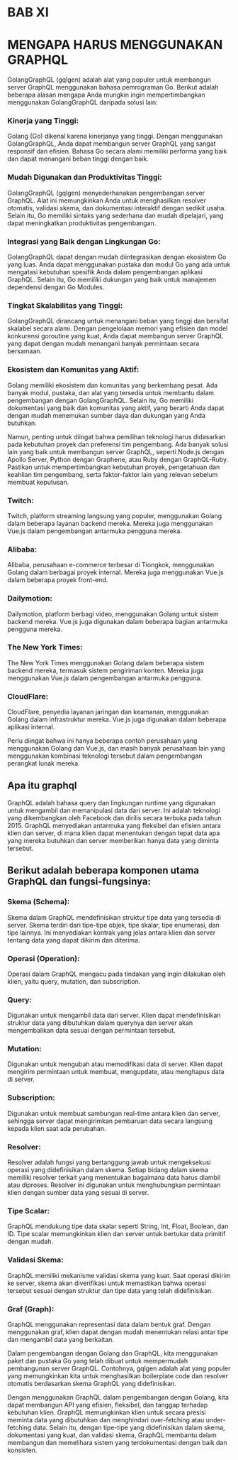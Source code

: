 # BAB XI
# MENGAPA HARUS MENGGUNAKAN GRAPHQL

GolangGraphQL (gqlgen) adalah alat yang populer untuk membangun server GraphQL menggunakan bahasa pemrograman Go. Berikut adalah beberapa alasan mengapa Anda mungkin ingin mempertimbangkan menggunakan GolangGraphQL daripada solusi lain:

### Kinerja yang Tinggi: 
Golang (Go) dikenal karena kinerjanya yang tinggi. Dengan menggunakan GolangGraphQL, Anda dapat membangun server GraphQL yang sangat responsif dan efisien. Bahasa Go secara alami memiliki performa yang baik dan dapat menangani beban tinggi dengan baik.

### Mudah Digunakan dan Produktivitas Tinggi: 
GolangGraphQL (gqlgen) menyederhanakan pengembangan server GraphQL. Alat ini memungkinkan Anda untuk menghasilkan resolver otomatis, validasi skema, dan dokumentasi interaktif dengan sedikit usaha. Selain itu, Go memiliki sintaks yang sederhana dan mudah dipelajari, yang dapat meningkatkan produktivitas pengembangan.

### Integrasi yang Baik dengan Lingkungan Go: 
GolangGraphQL dapat dengan mudah diintegrasikan dengan ekosistem Go yang luas. Anda dapat menggunakan pustaka dan modul Go yang ada untuk mengatasi kebutuhan spesifik Anda dalam pengembangan aplikasi GraphQL. Selain itu, Go memiliki dukungan yang baik untuk manajemen dependensi dengan Go Modules.

### Tingkat Skalabilitas yang Tinggi: 
GolangGraphQL dirancang untuk menangani beban yang tinggi dan bersifat skalabel secara alami. Dengan pengelolaan memori yang efisien dan model konkurensi goroutine yang kuat, Anda dapat membangun server GraphQL yang dapat dengan mudah menangani banyak permintaan secara bersamaan.

### Ekosistem dan Komunitas yang Aktif: 
Golang memiliki ekosistem dan komunitas yang berkembang pesat. Ada banyak modul, pustaka, dan alat yang tersedia untuk membantu dalam pengembangan dengan GolangGraphQL. Selain itu, Go memiliki dokumentasi yang baik dan komunitas yang aktif, yang berarti Anda dapat dengan mudah menemukan sumber daya dan dukungan yang Anda butuhkan.

Namun, penting untuk diingat bahwa pemilihan teknologi harus didasarkan pada kebutuhan proyek dan preferensi tim pengembang. Ada banyak solusi lain yang baik untuk membangun server GraphQL, seperti Node.js dengan Apollo Server, Python dengan Graphene, atau Ruby dengan GraphQL-Ruby. Pastikan untuk mempertimbangkan kebutuhan proyek, pengetahuan dan keahlian tim pengembang, serta faktor-faktor lain yang relevan sebelum membuat keputusan.
 
### Twitch: 
Twitch, platform streaming langsung yang populer, menggunakan Golang dalam beberapa layanan backend mereka. Mereka juga menggunakan Vue.js dalam pengembangan antarmuka pengguna mereka.

### Alibaba: 
Alibaba, perusahaan e-commerce terbesar di Tiongkok, menggunakan Golang dalam berbagai proyek internal. Mereka juga menggunakan Vue.js dalam beberapa proyek front-end.

### Dailymotion: 
Dailymotion, platform berbagi video, menggunakan Golang untuk sistem backend mereka. Vue.js juga digunakan dalam beberapa bagian antarmuka pengguna mereka.

### The New York Times: 
The New York Times menggunakan Golang dalam beberapa sistem backend mereka, termasuk sistem pengiriman konten. Mereka juga menggunakan Vue.js dalam pengembangan antarmuka pengguna.

### CloudFlare: 
CloudFlare, penyedia layanan jaringan dan keamanan, menggunakan Golang dalam infrastruktur mereka. Vue.js juga digunakan dalam beberapa aplikasi internal.

Perlu diingat bahwa ini hanya beberapa contoh perusahaan yang menggunakan Golang dan Vue.js, dan masih banyak perusahaan lain yang menggunakan kombinasi teknologi tersebut dalam pengembangan perangkat lunak mereka.

## Apa itu graphql
GraphQL adalah bahasa query dan lingkungan runtime yang digunakan untuk mengambil dan memanipulasi data dari server. Ini adalah teknologi yang dikembangkan oleh Facebook dan dirilis secara terbuka pada tahun 2015. GraphQL menyediakan antarmuka yang fleksibel dan efisien antara klien dan server, di mana klien dapat menentukan dengan tepat data apa yang mereka butuhkan dan server memberikan hanya data yang diminta tersebut.

## Berikut adalah beberapa komponen utama GraphQL dan fungsi-fungsinya:

### Skema (Schema):
Skema dalam GraphQL mendefinisikan struktur tipe data yang tersedia di server. Skema terdiri dari tipe-tipe objek, tipe skalar, tipe enumerasi, dan tipe lainnya. Ini menyediakan kontrak yang jelas antara klien dan server tentang data yang dapat dikirim dan diterima.

### Operasi (Operation):
Operasi dalam GraphQL mengacu pada tindakan yang ingin dilakukan oleh klien, yaitu query, mutation, dan subscription.

### Query: 
Digunakan untuk mengambil data dari server. Klien dapat mendefinisikan struktur data yang dibutuhkan dalam querynya dan server akan mengembalikan data sesuai dengan permintaan tersebut.
### Mutation: 
Digunakan untuk mengubah atau memodifikasi data di server. Klien dapat mengirim permintaan untuk membuat, mengupdate, atau menghapus data di server.
### Subscription: 
Digunakan untuk membuat sambungan real-time antara klien dan server, sehingga server dapat mengirimkan pembaruan data secara langsung kepada klien saat ada perubahan.
### Resolver: 
Resolver adalah fungsi yang bertanggung jawab untuk mengeksekusi operasi yang didefinisikan dalam skema. Setiap bidang dalam skema memiliki resolver terkait yang menentukan bagaimana data harus diambil atau diproses. Resolver ini digunakan untuk menghubungkan permintaan klien dengan sumber data yang sesuai di server.
### Tipe Scalar:
GraphQL mendukung tipe data skalar seperti String, Int, Float, Boolean, dan ID. Tipe scalar memungkinkan klien dan server untuk bertukar data primitif dengan mudah.
### Validasi Skema:
GraphQL memiliki mekanisme validasi skema yang kuat. Saat operasi dikirim ke server, skema akan diverifikasi untuk memastikan bahwa operasi tersebut sesuai dengan struktur dan tipe data yang telah didefinisikan.
### Graf (Graph):
GraphQL menggunakan representasi data dalam bentuk graf. Dengan menggunakan graf, klien dapat dengan mudah menentukan relasi antar tipe dan mengambil data yang berkaitan.

Dalam pengembangan dengan Golang dan GraphQL, kita menggunakan paket dan pustaka Go yang telah dibuat untuk mempermudah pembangunan server GraphQL. Contohnya, gqlgen adalah alat yang populer yang memungkinkan kita untuk menghasilkan boilerplate code dan resolver otomatis berdasarkan skema GraphQL yang didefinisikan.

Dengan menggunakan GraphQL dalam pengembangan dengan Golang, kita dapat membangun API yang efisien, fleksibel, dan tanggap terhadap kebutuhan klien. GraphQL memungkinkan klien untuk secara presisi meminta data yang dibutuhkan dan menghindari over-fetching atau under-fetching data. Selain itu, dengan tipe-tipe yang didefinisikan dalam skema, dokumentasi yang kuat, dan validasi skema, GraphQL membantu dalam membangun dan memelihara sistem yang terdokumentasi dengan baik dan konsisten.


